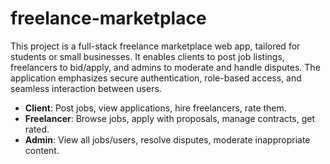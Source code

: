 # freelance-marketplace
This project is a full-stack freelance marketplace web app, tailored for students or small businesses. It enables clients to post job listings, freelancers to bid/apply, and admins to moderate and handle disputes. The application emphasizes secure authentication, role-based access, and seamless interaction between users.
- **Client**: Post jobs, view applications, hire freelancers, rate them.
- **Freelancer**: Browse jobs, apply with proposals, manage contracts, get rated.
- **Admin**: View all jobs/users, resolve disputes, moderate inappropriate content.
